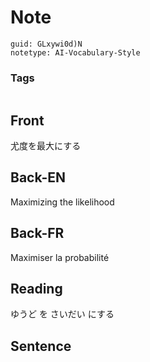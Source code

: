 # Note
```
guid: GLxywi0d)N
notetype: AI-Vocabulary-Style
```

### Tags
```
```

## Front
尤度を最大にする

## Back-EN
Maximizing the likelihood

## Back-FR
Maximiser la probabilité

## Reading
ゆうど  を  さいだい にする

## Sentence

